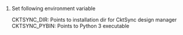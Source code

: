 1. Set following environment variable

    CKTSYNC_DIR: Points to installation dir for CktSync design manager
    CKTSYNC_PYBIN: Points to Python 3 executable
